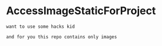 # AccessImageStaticForProject
```text
want to use some hacks kid

and for you this repo contains only images 
```

